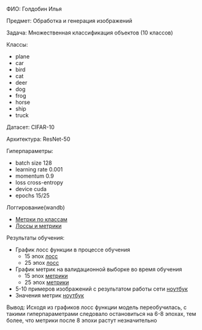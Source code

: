 ФИО: Голдобин Илья

Предмет: Обработка и генерация изображений

Задача: Множественная классификация объектов (10 классов)

Классы:

- plane
- car
- bird
- cat
- deer
- dog
- frog
- horse
- ship
- truck

Датасет: CIFAR-10

Архитектура: ResNet-50

Гиперпараметры:
- batch size 128
- learning rate 0.001
- momentum 0.9
- loss cross-entropy
- device cuda
- epochs 15/25

Логгирование(wandb)
- [Метрки по классам](./wandb_report/wandb1.png)
- [Лоссы и метрики](./wandb_report/wandb2.png)

Результаты обучения:
- График лосс функции в процессе обучения
    - 15 эпох
    [лосс](./results/runs/2024-01-09_16_58_34_927901/validation_loss.png)
    - 25 эпох
    [лосс](./results/runs/2024-01-09_17_04_46_222598/validation_loss.png)
- График метрик на валидационной выборке во время обучения
    - 15 эпох
    [метрики](./results/runs/2024-01-09_16_58_34_927901/validation_metrics.png)
    - 25 эпох
    [метрики](./results/runs/2024-01-09_17_04_46_222598/validation_metrics.png)
- 5-10 примеров изображений с результатом работы сети
    [ноутбук](./show_images.ipynb)
- Значения метрик
    [ноутбук](./test.ipynb)

Вывод:
Исходя из графиков лосс функции модель переобучилась, с такими гиперпараметрами следовало остановиться на 6-8 эпохах, тем более, что метрики после 8 эпохи растут незначительно